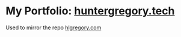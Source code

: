 # My Portfolio: [huntergregory.tech](https://huntergregory.tech)

Used to mirror the repo [hlgregory.com](https://github.com/huntergregory/hlgregory.com)
